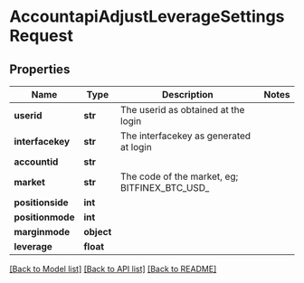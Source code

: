 # AccountapiAdjustLeverageSettingsRequest

## Properties
Name | Type | Description | Notes
------------ | ------------- | ------------- | -------------
**userid** | **str** | The userid as obtained at the login | 
**interfacekey** | **str** | The interfacekey as generated at login | 
**accountid** | **str** |  | 
**market** | **str** | The code of the market, eg; BITFINEX_BTC_USD_ | 
**positionside** | **int** |  | 
**positionmode** | **int** |  | 
**marginmode** | **object** |  | 
**leverage** | **float** |  | 

[[Back to Model list]](../README.md#documentation-for-models) [[Back to API list]](../README.md#documentation-for-api-endpoints) [[Back to README]](../README.md)


